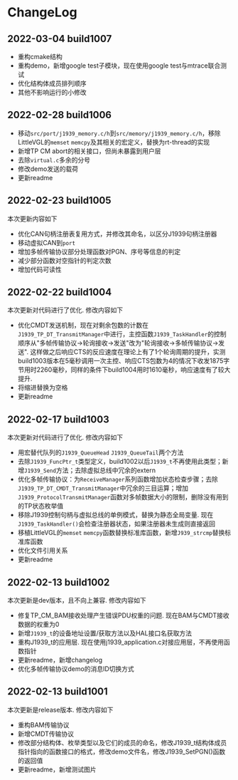 # ChangeLog

## 2022-03-04 build1007

- 重构cmake结构
- 重构demo，新增google test子模块，现在使用google test与mtrace联合测试
- 优化结构体成员排列顺序
- 其他不影响运行的小修改

## 2022-02-28 build1006

- 移动`src/port/j1939_memory.c/h`到`src/memory/j1939_memory.c/h`，移除LittleVGL的`memset` `memcpy`及其相关的宏定义，替换为rt-thread的实现
- 新增TP CM abort的相关接口，但尚未暴露到用户层
- 去除`virtual.c`多余的分号
- 修改demo发送的载荷
- 更新readme

## 2022-02-23 build1005

本次更新内容如下

- 优化CAN句柄注册表复用方式，并修改其命名，以区分J1939句柄注册器
- 移动虚拟CAN到`port`
- 增加多帧传输协议部分处理函数对PGN、序号等信息的判定
- 减少部分函数对空指针的判定次数
- 增加代码可读性

## 2022-02-22 build1004

本次更新对代码进行了优化. 修改内容如下

- 优化CMDT发送机制，现在对剩余包数的计数在`J1939_TP_DT_TransmitManager`中进行，主控函数`J1939_TaskHandler`的控制顺序从"多帧传输协议->轮询接收->发送"改为"轮询接收->多帧传输协议->发送". 这样做之后响应CTS的反应速度在理论上有了1个轮询周期的提升，实测build1003版本在5毫秒调用一次主控、响应CTS包数为4的情况下收发1875字节用时2260毫秒，同样的条件下build1004用时1610毫秒，响应速度有了较大提升.
- 将缩进替换为空格
- 更新readme

## 2022-02-17 build1003

本次更新对代码进行了优化. 修改内容如下

- 用宏替代队列的`J1939_QueueHead` `J1939_QueueTail`两个方法
- 去除`J1939_FuncPtr_t`类型定义，build1002以后`J1939_t`不再使用此类型；新增`J1939_Send`方法；去除虚拟总线中冗余的extern
- 优化多帧传输协议：为`ReceiveManager`系列函数增加状态检查步骤；去除`J1939_TP_DT_CMDT_TransmitManager`中冗余的三目运算；增加`J1939_ProtocolTransmitManager`函数对多帧数据大小的限制，删除没有用到的TP状态枚举值
- 移除J1939控制句柄与虚拟总线的单例模式，替换为静态全局变量. 现在`J1939_TaskHandler()`会检查注册器状态，如果注册器未生成则直接返回
- 移植LittleVGL的`memset` `memcpy`函数替换标准库函数，新增`J939_strcmp`替换标准库函数
- 优化文件引用关系
- 更新readme

## 2022-02-13 build1002

本次更新是dev版本，且不向上兼容. 修改内容如下

- 修复TP_CM_BAM接收处理产生错误PDU权重的问题. 现在BAM与CMDT接收数据的权重为0
- 新增`J1939_t`的设备地址设置/获取方法以及HAL接口名获取方法
- 重构J1939_t的应用层. 现在使用j1939_application.c对接应用层，不再使用函数指针
- 更新readme，新增changelog
- 优化多帧传输协议demo的消息ID切换方式

## 2022-02-13 build1001

本次更新是release版本. 修改内容如下

- 重构BAM传输协议
- 新增CMDT传输协议
- 修改部分结构体、枚举类型以及它们的成员的命名，修改J1939_t结构体成员指针指向的函数接口的格式，修改demo文件名，修改J1939_SetPGN()函数的返回值
- 更新readme，新增测试图片